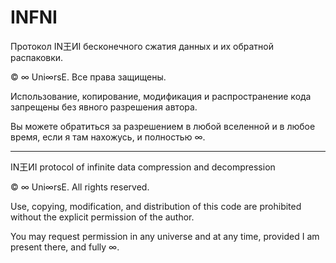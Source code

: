 # INFNI
Протокол IN王ИI бесконечного сжатия данных и их обратной распаковки.




© ∞ Uni∞rsE. Все права защищены.

Использование, копирование, модификация и распространение кода
запрещены без явного разрешения автора.

Вы можете обратиться за разрешением в любой вселенной и в любое время,
если я там нахожусь, и полностью ∞.

---
IN王ИI protocol of infinite data compression and decompression


© ∞ Uni∞rsE. All rights reserved.

Use, copying, modification, and distribution of this code
are prohibited without the explicit permission of the author.

You may request permission in any universe and at any time,
provided I am present there, and fully ∞.
